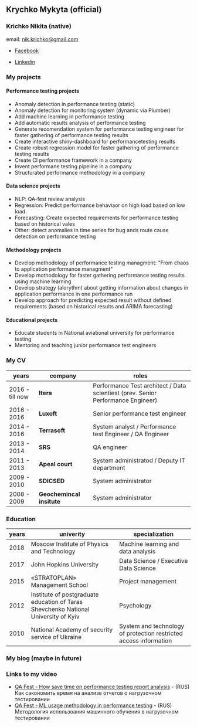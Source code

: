 ## Krychko Mykyta (official) 
### Krichko Nikita (native)
email: [nik.krichko@gmail.com](nik.krichko@gmail.com)

* [Facebook](https://www.facebook.com/nik.krichko)

* [Linkedin](https://www.linkedin.com/in/nikita-krychko-9bb14853/)

### My projects

#### Performance testing projects
	
* Anomaly detection in performance testing (static)
* Anomaly detection for monitoring system (dynamic via Plumber)
* Add machine learning in performance testing
* Add automatic results analysis of performance testing
* Generate recomendation system for performance testing engineer for faster gathering of performance testing results
* Create interactive shiny-dashboard for performancetesting results
* Create robust regression model for faster gathering of performance testing results
* Create CI performance framework in a company
* Invent performane testing pipeline in a company
* Structurated performance methodology in a company
		
#### Data science projects
	
* NLP: QA-fest review analysis
* Regression: Predict performance behaviaor on high load based on low load.
* Forecasting: Create expected requirements for performance testing based on historical vales
* Other: detect anomalies in time series for bug ands route cause detection on performance testing
		
#### Methodology projects
	
* Develop methodology of performance testing managment: "From chaos to application performance managment"
* Develop mothodology for faster gathering performance testing results using machine learning
* Develop strategy (alorythm) about getting information about changes in application performance in one performance run
* Develop approach for predicting expected result without defined requirements (based on historical results and ARIMA forecasting) 
		
#### Educational projects

* Educate students in National aviational university for performance testing
* Mentoring and teaching junior performance test engineers


### My CV
years | company | roles
------|---------|-------
2016 - till now | **Itera**			| Performance Test architect / Data scientiest (prev. Senior Performance Engineer)
2016 - 2016     | **Luxoft**			| Senior performance test engineer
2014 - 2016     | **Terrasoft**		| System analyst / Performance test Engineer / QA Engineer
2013 - 2014     | **SRS**			| QA engineer
2011 - 2013     | **Apeal court**		| System administratod / Deputy IT department
2009 - 2010     | **SDICSED**			| System administrator
2008 - 2009     | **Geochemincal insitute**	| System administrator

### Education
years | univerity | specialization
------|---------|-------
2018 | Moscow Institute of Physics and Technology | Machine learning and data analysis
2017 | John Hopkins University |  Data Science /  Executive Data Science
2015 | «STRATOPLAN» Management School |  Project management 
2012 | Institute of postgraduate education of Taras Shevchenko National University of Kyiv |  Psychology
2010 | National Academy of security service of Ukraine |  System and technology of protection restricted access information
	

	

### My blog (maybe in future)

### Links to my video

* [QA Fest - How save time on performance testing report analysis](https://www.youtube.com/watch?v=izLP7f6LEjI) - (RUS) Как сэкономить время на анализе отчетов о нагрузочном тестировании
* [QA Fest - ML usage methodology in performance testing](https://www.youtube.com/watch?v=qQDZfSClO0o&t=0s&index=24&list=PLuOBDBq7MW73zWBY2FX2SQXyOCJWFDq2U) - (RUS) Методология использоания машинного обучения в нагрузочном тестировании

